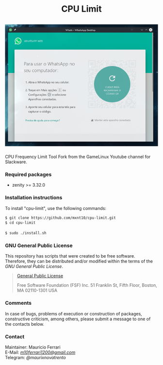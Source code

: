 <h1 align="center">
    CPU Limit
    <br/><br/>
    <a><img src="https://raw.githubusercontent.com/mxnt10/whats/master/common/preview.png"></a>
</h1>

CPU Frequency Limit Tool Fork from the GameLinux Youtube channel for Slackware.

### Required packages

- zenity >= 3.32.0

### Installation instructions

To install "cpu-limit", use the following commands:
```sh
$ git clone https://github.com/mxnt10/cpu-limit.git
$ cd cpu-limit

$ sudo ./install.sh
```

### GNU General Public License

This repository has scripts that were created to be free software.<br/>
Therefore, they can be distributed and/or modified within the terms of the *GNU General Public License*.

>[General Public License](https://pt.wikipedia.org/wiki/GNU_General_Public_License)
>
>Free Software Foundation (FSF) Inc. 51 Franklin St, Fifth Floor, Boston, MA 02110-1301 USA

### Comments

In case of bugs, problems of execution or construction of packages, constructive criticism, among others,
please submit a message to one of the contacts below.

### Contact

Maintainer: Mauricio Ferrari<br/>
E-Mail: *m10ferrari1200@gmail.com*<br/>
Telegram: *@maurixnovatrento*<br/>
